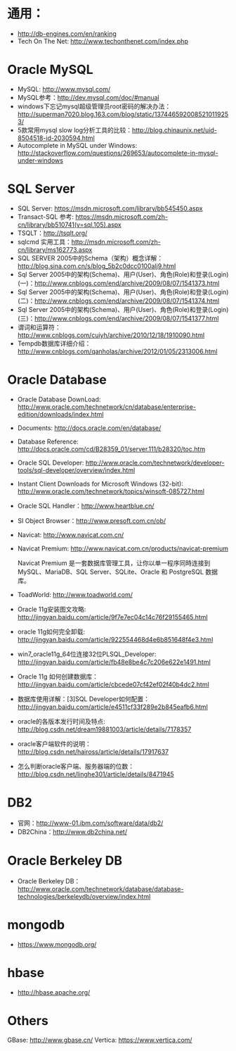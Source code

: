 # 通用：

* http://db-engines.com/en/ranking
* Tech On The Net: http://www.techonthenet.com/index.php


# Oracle MySQL

* MySQL: http://www.mysql.com/
* MySQL参考：http://dev.mysql.com/doc/#manual
* windows下忘记mysql超级管理员root密码的解决办法：http://superman7020.blog.163.com/blog/static/1374465920085210119253/
* 5款常用mysql slow log分析工具的比较：http://blog.chinaunix.net/uid-8504518-id-2030594.html
* Autocomplete in MySQL under Windows: http://stackoverflow.com/questions/269653/autocomplete-in-mysql-under-windows


# SQL Server

* SQL Server: https://msdn.microsoft.com/library/bb545450.aspx
* Transact-SQL 参考: https://msdn.microsoft.com/zh-cn/library/bb510741(v=sql.105).aspx
* TSQLT：http://tsqlt.org/
* sqlcmd 实用工具：http://msdn.microsoft.com/zh-cn/library/ms162773.aspx
* SQL SERVER 2005中的Schema（架构）概念详解：http://blog.sina.com.cn/s/blog_5b2c0dcc0100alj9.html
* Sql Server 2005中的架构(Schema)、用户(User)、角色(Role)和登录(Login)(一)：http://www.cnblogs.com/end/archive/2009/08/07/1541373.html
* Sql Server 2005中的架构(Schema)、用户(User)、角色(Role)和登录(Login)(二)：http://www.cnblogs.com/end/archive/2009/08/07/1541374.html
* Sql Server 2005中的架构(Schema)、用户(User)、角色(Role)和登录(Login)(三)：http://www.cnblogs.com/end/archive/2009/08/07/1541377.html
* 谓词和运算符：http://www.cnblogs.com/cuiyh/archive/2010/12/18/1910090.html
* Tempdb数据库详细介绍：http://www.cnblogs.com/qanholas/archive/2012/01/05/2313006.html


# Oracle Database

* Oracle Database DownLoad: http://www.oracle.com/technetwork/cn/database/enterprise-edition/downloads/index.html
* Documents: http://docs.oracle.com/en/database/
* Database Reference: http://docs.oracle.com/cd/B28359_01/server.111/b28320/toc.htm

* Oracle SQL Developer: http://www.oracle.com/technetwork/developer-tools/sql-developer/overview/index.html
* Instant Client Downloads for Microsoft Windows (32-bit): http://www.oracle.com/technetwork/topics/winsoft-085727.html

* Oracle SQL Handler：http://www.heartblue.cn/
* SI Object Browser：http://www.presoft.com.cn/ob/

* Navicat: http://www.navicat.com.cn/
* Navicat Premium: http://www.navicat.com.cn/products/navicat-premium

    Navicat Premium 是一套数据库管理工具，让你以单一程序同時连接到 MySQL、MariaDB、SQL Server、SQLite、Oracle 和 PostgreSQL 数据库。

* ToadWorld: http://www.toadworld.com/

* Oracle 11g安装图文攻略: http://jingyan.baidu.com/article/9f7e7ec04c14c76f29155465.html
* oracle 11g如何完全卸载: http://jingyan.baidu.com/article/922554468d4e6b851648f4e3.html
* win7_oracle11g_64位连接32位PLSQL_Developer: http://jingyan.baidu.com/article/fb48e8be4c7c206e622e1491.html
* Oracle 11g 如何创建数据库：http://jingyan.baidu.com/article/cbcede07cf42ef02f40b4dc2.html
* 数据库使用详解：[3]SQL Developer如何配置：http://jingyan.baidu.com/article/e4511cf33f289e2b845eafb6.html
* oracle的各版本发行时间及特点: http://blog.csdn.net/dream19881003/article/details/7178357
* oracle客户端软件的说明：http://blog.csdn.net/haiross/article/details/17917637
* 怎么判断oracle客户端、服务器端的位数：http://blog.csdn.net/linghe301/article/details/8471945


# DB2

* 官网：http://www-01.ibm.com/software/data/db2/
* DB2China：http://www.db2china.net/


# Oracle Berkeley DB

* Oracle Berkeley DB：http://www.oracle.com/technetwork/database/database-technologies/berkeleydb/overview/index.html


# mongodb

* https://www.mongodb.org/


# hbase

* http://hbase.apache.org/


# Others

GBase: http://www.gbase.cn/
Vertica: https://www.vertica.com/
